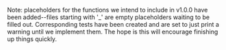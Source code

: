 Note: placeholders for the functions we intend to include in v1.0.0 have been added--files starting with '_' are empty placeholders waiting to be filled out. Corresponding tests have been created and are set to just print a warning until we implement them. The hope is this will encourage finishing up things quickly.
